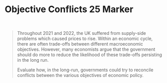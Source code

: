 # Objective Conflicts 25 Marker


</br>

> Throughout 2021 and 2022, the UK suffered from supply-side problems which caused prices to rise. Within an economic cycle, there are often trade-offs between different macroeconomic objectives. However, many economists argue that the government should do more to reduce the likelihood of these trade-offs persisting in the long run.
> 
> Evaluate how, in the long-run, governments could try to reconcile conflicts between the various objectives of economic policy.
